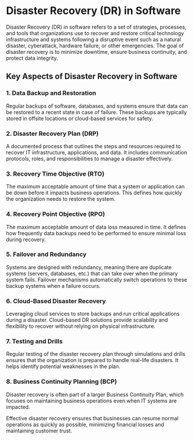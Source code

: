 # Disaster Recovery (DR) in Software

Disaster Recovery (DR) in software refers to a set of strategies, processes, and tools that organizations use to recover and restore critical technology infrastructure and systems following a disruptive event such as a natural disaster, cyberattack, hardware failure, or other emergencies. The goal of disaster recovery is to minimize downtime, ensure business continuity, and protect data integrity.

## Key Aspects of Disaster Recovery in Software

### 1. Data Backup and Restoration
Regular backups of software, databases, and systems ensure that data can be restored to a recent state in case of failure. These backups are typically stored in offsite locations or cloud-based services for safety.

### 2. Disaster Recovery Plan (DRP)
A documented process that outlines the steps and resources required to recover IT infrastructure, applications, and data. It includes communication protocols, roles, and responsibilities to manage a disaster effectively.

### 3. Recovery Time Objective (RTO)
The maximum acceptable amount of time that a system or application can be down before it impacts business operations. This defines how quickly the organization needs to restore the system.

### 4. Recovery Point Objective (RPO)
The maximum acceptable amount of data loss measured in time. It defines how frequently data backups need to be performed to ensure minimal loss during recovery.

### 5. Failover and Redundancy
Systems are designed with redundancy, meaning there are duplicate systems (servers, databases, etc.) that can take over when the primary system fails. Failover mechanisms automatically switch operations to these backup systems when a failure occurs.

### 6. Cloud-Based Disaster Recovery
Leveraging cloud services to store backups and run critical applications during a disaster. Cloud-based DR solutions provide scalability and flexibility to recover without relying on physical infrastructure.

### 7. Testing and Drills
Regular testing of the disaster recovery plan through simulations and drills ensures that the organization is prepared to handle real-life disasters. It helps identify potential weaknesses in the plan.

### 8. Business Continuity Planning (BCP)
Disaster recovery is often part of a larger Business Continuity Plan, which focuses on maintaining business operations even when IT systems are impacted.

Effective disaster recovery ensures that businesses can resume normal operations as quickly as possible, minimizing financial losses and maintaining customer trust.
